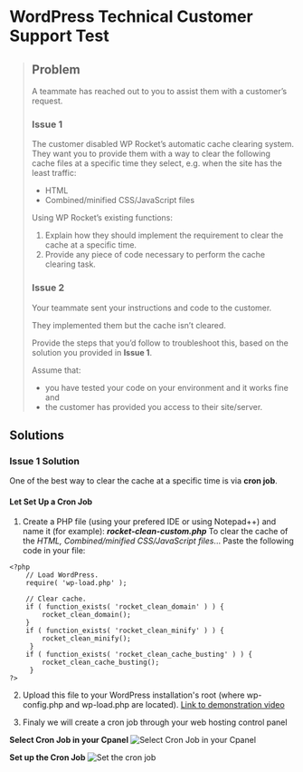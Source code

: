 # WordPress Technical Customer Support Test

> ## **Problem**
> 
> A teammate has reached out to you to assist them with a customer’s
> request.
> 
> ### Issue 1
> 
> The customer disabled WP Rocket’s automatic cache clearing system.
> They want you to provide them with a way to clear the following cache
> files at a specific time they select, e.g. when the site has the least
> traffic:
> 
> -   HTML
> -   Combined/minified CSS/JavaScript files
> 
> Using WP Rocket’s existing functions:
> 
> 1.  Explain how they should implement the requirement to clear the cache at a specific time.
> 2.  Provide any piece of code necessary to perform the cache clearing task.
> 
> ### Issue 2
> 
> Your teammate sent your instructions and code to the customer.
> 
> They implemented them but the cache isn’t cleared.
> 
> Provide the steps that you’d follow to troubleshoot this, based on the
> solution you provided in **Issue 1**.
> 
> Assume that:
> 
> -   you have tested your code on your environment and it works fine and
> -   the customer has provided you access to their site/server.


## **Solutions**

### Issue 1 Solution

One of the best way to clear the cache at a specific time is via **cron job**.

#### Let Set Up a Cron Job

 1. Create a PHP file (using your prefered IDE or using Notepad++) and name it (for example): ***rocket-clean-custom.php***
 To clear the cache of the *HTML, Combined/minified CSS/JavaScript files*...
Paste the following code in your file:
```
<?php 
    // Load WordPress.
    require( 'wp-load.php' );
    
    // Clear cache.
    if ( function_exists( 'rocket_clean_domain' ) ) {
    	rocket_clean_domain();
    }
    if ( function_exists( 'rocket_clean_minify' ) ) {
    	rocket_clean_minify();
     }
    if ( function_exists( 'rocket_clean_cache_busting' ) ) {
    	rocket_clean_cache_busting();
     }
?>
```

2. Upload this file to your WordPress installation's root (where wp-config.php and wp-load.php are located).
[Link to demonstration video](https://recordit.co/NKplt7WSjt)

3. Finaly we will create a cron job through your web hosting control panel

**Select Cron Job in your Cpanel**
![Select Cron Job in your Cpanel](https://i.ibb.co/8zPWsfC/Select-Cron.png)

**Set up the Cron Job**
![Set the cron job](https://i.ibb.co/ZHCpszZ/add-the-cron-job.png)